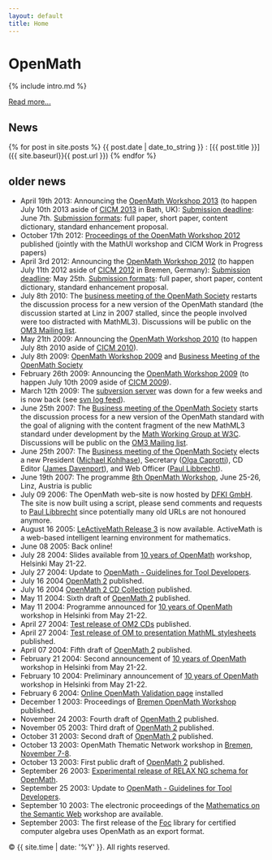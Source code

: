 ```yaml
---
layout: default
title: Home
---
```


# OpenMath

{% include intro.md %}

[Read more...](about)

## News

{% for post in site.posts %}
{{ post.date | date_to_string }}
: [{{ post.title }}]({{ site.baseurl}}{{ post.url }})
{% endfor %}

## older news
*   April 19th 2013: Announcing the [OpenMath Workshop 2013](http://www.cicm-conference.org/2013/cicm.php?event=openmath) (to happen July 10th 2013 aside of [CICM 2013](http://www.cicm-conference.org/2013/cicm.php?event=openmath) in Bath, UK):
    [Submission deadline](http://www.cicm-conference.org/2013/cicm.php?event=openmath&menu=dates): June 7th.
    [Submission formats](http://www.cicm-conference.org/2013/cicm.php?event=openmath&menu=submission): full paper, short paper, content dictionary, standard enhancement proposal.
*   October 17th 2012: [Proceedings of the OpenMath Workshop 2012](http://ceur-ws.org/Vol-921/) published (jointly with the MathUI workshop and CICM Work in Progress papers)
*   April 3rd 2012: Announcing the [OpenMath Workshop 2012](http://www.cicm-conference.org/2012/cicm.php?event=openmath) (to happen July 11th 2012 aside of [CICM 2012](http://www.cicm-conference.org/2012/cicm.php?event=openmath) in Bremen, Germany):
    [Submission deadline](http://www.cicm-conference.org/2012/cicm.php?event=openmath&menu=dates): May 25th.
    [Submission formats](http://www.cicm-conference.org/2012/cicm.php?event=openmath&menu=submission): full paper, short paper, content dictionary, standard enhancement proposal.
*   July 8th 2010: The [business meeting of the OpenMath Society](meetings/paris2010/minutes.pdf) restarts the discussion process for a new version of the OpenMath standard (the discussion started at Linz in 2007 stalled, since the people involved were too distracted with MathML3). Discussions will be public on the [OM3 Mailing list](   http://openmath.org/mailman/listinfo/om3).
*   May 21th 2009: Announcing the [OpenMath Workshop 2010](http://cicm2010.cnam.fr/om/) (to happen July 8th 2010 aside of [CICM 2010](http://cicm2010.cnam.fr)).
*   July 8th 2009: [OpenMath Workshop 2009](http://staff.bath.ac.uk/masjhd/OM2009.html) and [Business Meeting of the OpenMath Society](http://www.openmath.org/meetings/22/OMBusiness.pdf)
*   February 26th 2009: Announcing the [OpenMath Workshop 2009](http://staff.bath.ac.uk/masjhd/OM2009.html) (to happen July 10th 2009 aside of [CICM 2009](http://www.orcca.on.ca/conferences/cicm09/cicm09/)).
*   March 12th 2009: The [subversion server](http://svn.openmath.org/) was down for a few weeks and is now back (see [svn log feed](http://www.openmath.org/svnrss/openmath-svnlog.rss)).
*   June 25th 2007: The [Business meeting of the OpenMath Society](meetings/linz2007/minutes.pdf) starts the discussion process for a new version of the OpenMath standard with the goal of aligning with the content fragment of the new MathML3 standard under development by the [Math Working Group at W3C](http://www.w3.org/Math/). Discussions will be public on the [OM3 Mailing list]( http://openmath.org/mailman/listinfo/om3).
*   June 25th 2007: The [Business meeting of the OpenMath Society](meetings/linz2007/minutes.pdf) elects a new President ([Michael Kohlhase](http://kwarc.info/kohlhase/)), Secretary ([Olga Caprotti](http://webalt.math.helsinki.fi/content/about/people/caprotti)), CD Editor ([James Davenport](http://people.bath.ac.uk/masjhd/)), and Web Officer ([Paul Libbrecht](http://www.activemath.org/~paul/)).
*   June 19th 2007: The programme [8th OpenMath Workshop](./meetings/linz2007/), June 25-26, Linz, Austria is public
*   July 09 2006: The OpenMath web-site is now hosted by [DFKI GmbH](http://www.dfki.de/). The site is now built using a script, please send comments and requests to [Paul Libbrecht](/cdn-cgi/l/email-protection#4434253128042527302d32212925302c6a2b3623) since potentially many old URLs are not honoured anymore.
*   August 16 2005: [LeActiveMath Release 3](http://www.activemath.org/READMEs-beta-3/ReleaseNotes.html) is now available. ActiveMath is a web-based intelligent learning environment for mathematics.
*   June 08 2005: Back online!
*   July 28 2004: Slides available from [10 years of OpenMath](meetings/helsinki2004/index.html) workshop, Helsinki May 21-22.
*   July 27 2004: Update to [OpenMath - Guidelines for Tool Developers](projects/thematic/tools-3.pdf).
*   July 16 2004 [OpenMath 2](standard/om20/index.html) published.
*   July 16 2004 [OpenMath 2 CD Collection](cd/index.html) published.
*   May 11 2004: Sixth draft of [OpenMath 2](standard/om20-2004-05-11/index.html) published.
*   May 11 2004: Programme announced for [10 years of OpenMath](http://mark.math.helsinki.fi/OM/index.htm) workshop in Helsinki from May 21-22.
*   April 27 2004: [Test release of OM2 CDs](standard/cd/index.html) published.
*   April 27 2004: [Test release of OM to presentation MathML stylesheets](standard/omxsl/index.html) published.
*   April 07 2004: Fifth draft of [OpenMath 2](standard/om20-2004-04-07/index.html) published.
*   February 21 2004: Second announcement of [10 years of OpenMath](/meetings/helsinki2004) workshop in Helsinki from May 21-22.
*   February 10 2004: Preliminary announcement of [10 years of OpenMath](helsinki.html) workshop in Helsinki from May 21-22.
*   February 6 2004: [Online OpenMath Validation page](software/validate.html) installed
*   December 1 2003: Proceedings of [Bremen OpenMath Workshop](/meetings/bremen2003) published.
*   November 24 2003: Fourth draft of [OpenMath 2](standard/om20-2003-11-24/index.html) published.
*   November 05 2003: Third draft of [OpenMath 2](standard/om20-2003-11-05/index.html) published.
*   October 31 2003: Second draft of [OpenMath 2](standard/om20-2003-10-31/index.html) published.
*   October 13 2003: OpenMath Thematic Network workshop in [Bremen, November 7-8](http://www-2.cs.cmu.edu/~kohlhase/event/om03/).
*   October 13 2003: First public draft of [OpenMath 2](standard/om20-2003-10-31/index.html) published.
*   September 26 2003: [Experimental release of RELAX NG schema for OpenMath](standard/relaxng).
*   September 25 2003: Update to [OpenMath - Guidelines for Tool Developers](projects/thematic/tools-2.pdf).
*   September 10 2003: The electronic proceedings of the [Mathematics on the Semantic Web](http://www.openmath.org/meetings/eindhoven2003/index.html) workshop are available.
*   September 2003: The first release of the [Foc](http://www-spi.lip6.fr/foc/index.html) library for certified computer algebra uses OpenMath as an export format.


<p>&copy; {{ site.time | date: '%Y' }}. All rights reserved.</p>




